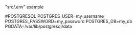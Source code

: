 "src/.env" example

#POSTGRESQL
POSTGRES_USER=my_username
POSTGRES_PASSWORD=my_password
POSTGRES_DB=my_db
PGDATA=/var/lib/postgresql/data
